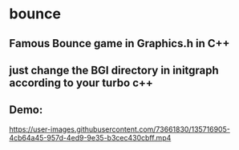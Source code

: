 # bounce
## Famous Bounce game in Graphics.h in C++
## just change the BGI directory in initgraph according to your turbo c++

## Demo:
https://user-images.githubusercontent.com/73661830/135716905-4cb64a45-957d-4ed9-9e35-b3cec430cbff.mp4

